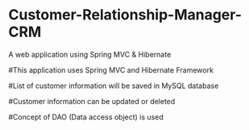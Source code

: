 # Customer-Relationship-Manager-CRM
A web application using Spring MVC &amp; Hibernate

#This application uses Spring MVC and Hibernate Framework

#List of customer information will be saved in MySQL database

#Customer information can be updated or deleted

#Concept of DAO (Data access object) is used
